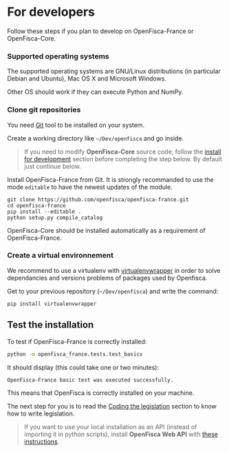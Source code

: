 # For developers


Follow these steps if you plan to develop on OpenFisca-France or OpenFisca-Core.

### Supported operating systems

The supported operating systems are GNU/Linux distributions (in particular Debian and Ubuntu), Mac OS X and Microsoft Windows.

Other OS should work if they can execute Python and NumPy.


### Clone git repositories

You need [Git](http://www.git-scm.com/) tool to be installed on your system.

Create a working directory like `~/Dev/openfisca` and go inside.

> If you need to modify **OpenFisca-Core** source code, follow the [install for development](https://github.com/openfisca/openfisca-core#install-for-development) section before completing the step below. By default just continue below.

Install OpenFisca-France from Git. It is strongly recommanded to use the mode `editable` to have the newest updates of the module.

```
git clone https://github.com/openfisca/openfisca-france.git
cd openfisca-france
pip install --editable .
python setup.py compile_catalog
```

OpenFisca-Core should be installed automatically as a requirement of OpenFisca-France.


### Create a virtual environnement

We recommend to use a virtualenv with [virtualenvwrapper](https://virtualenvwrapper.readthedocs.io/en/latest/) in order to solve dependancies and versions problems of packages used by Openfisca. 

Get to your previous repository (``~/Dev/openfisca``) and write the command:

```
pip install virtualenvwrapper
```


## Test the installation

To test if OpenFisca-France is correctly installed:

```bash
python -m openfisca_france.tests.test_basics
```

It should display (this could take one or two minutes):

```
OpenFisca-France basic test was executed successfully.
```

This means that OpenFisca is correctly installed on your machine.

The next step for you is to read the [Coding the legislation](../coding-the-legislation/index.html) section to know how to write legislation.

> If you want to use your local installation as an API (instead of importing it in python scripts), install **OpenFisca Web API** with [these instructions](https://github.com/openfisca/openfisca-web-api#install).

